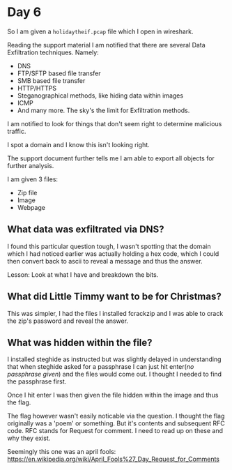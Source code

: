 # Day 6

So I am given a `holidaytheif.pcap` file which I open in wireshark. 

Reading the support material I am notified that there are several Data Exfiltration techniques. Namely:
- DNS
- FTP/SFTP based file transfer
- SMB based file transfer
- HTTP/HTTPS 
- Steganographical methods, like hiding data within images
- ICMP
- And many more. The sky's the limit for Exfiltration methods.

I am notified to look for things that don't seem right to determine malicious traffic. 

I spot a domain and I know this isn't looking right.

The support document further tells me I am able to export all objects for further analysis.

I am given 3 files:
- Zip file
- Image 
- Webpage

## What data was exfiltrated via DNS?
I found this particular question tough, I wasn't spotting that the domain which I had noticed earlier was actually holding a hex code, which I could then convert back to ascii to reveal a message and thus the answer.

Lesson: Look at what I have and breakdown the bits.

## What did Little Timmy want to be for Christmas?
This was simpler, I had the files I installed fcrackzip and I was able to crack the zip's password and reveal the answer.

## What was hidden within the file?
I installed steghide as instructed but was slightly delayed in understanding that when steghide asked for a passphrase I can just hit enter(_no passphrase given_) and the files would come out. I thought I needed to find the passphrase first. 

Once I hit enter I was then given the file hidden within the image and thus the flag.

The flag however wasn't easily noticable via the question. I thought the flag originally was a 'poem' or something. But it's contents and subsequent RFC code. RFC stands for Request for comment. I need to read up on these and why they exist.

Seemingly this one was an april fools: https://en.wikipedia.org/wiki/April_Fools%27_Day_Request_for_Comments
